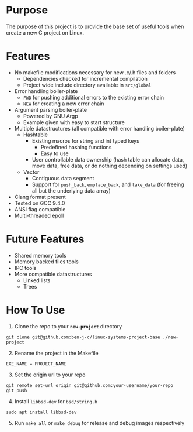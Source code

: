 # Purpose
The purpose of this project is to provide the base set of useful tools when
create a new C project on Linux.

# Features
- No makefile modifications necessary for new .c/.h files and folders
  - Dependencies checked for incremental compilation
  - Project wide include directory available in `src/global`
- Error handling boiler-plate
  - `FWD` for pushing additional errors to the existing error chain
  - `NEW` for creating a new error chain
- Argument parsing boiler-plate
  - Powered by GNU Argp
  - Example given with easy to start structure
- Multiple datastructures (all compatible with error handling boiler-plate)
  - Hashtable
    - Existing macros for string and int typed keys
      - Predefined hashing functions
      - Easy to use
    - User controllable data ownership (hash table can allocate data, move data, free data, or do nothing depending on settings used)
  - Vector
    - Contiguous data segment
    - Support for `push_back`, `emplace_back`, and `take_data` (for freeing all but the underlying data array)
- Clang format present
- Tested on GCC 9.4.0
- ANSI flag compatible
- Multi-threaded epoll

# Future Features
- Shared memory tools
- Memory backed files tools
- IPC tools
- More compatible datastructures
  - Linked lists
  - Trees

# How To Use

1. Clone the repo to your **`new-project`** directory
```
git clone git@github.com:ben-j-c/linux-systems-project-base ./new-project
```
2. Rename the project in the Makefile
```
EXE_NAME = PROJECT_NAME
```
3. Set the origin url to your repo
```
git remote set-url origin git@github.com:your-username/your-repo
git push
```
4. Install `libbsd-dev` for `bsd/string.h`
```
sudo apt install libbsd-dev
```
5. Run `make all` or `make debug` for release and debug images respectively